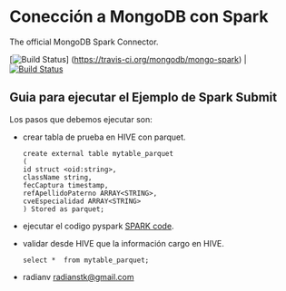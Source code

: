 # Conección a MongoDB con Spark 

The official MongoDB Spark Connector.

[![Build Status](https://travis-ci.org/mongodb/mongo-spark.svg?branch=master)]
(https://travis-ci.org/mongodb/mongo-spark)  | [![Build Status](https://jenkins.10gen.com/job/mongo-spark/badge/icon)](https://jenkins.10gen.com/job/mongo-spark/)

## Guia para ejecutar el Ejemplo de Spark Submit

Los pasos que debemos ejecutar son:

- crear tabla de prueba en HIVE con parquet.
	```
	create external table mytable_parquet 
	(
	id struct <oid:string>,
	className string,
	fecCaptura timestamp,
	refApellidoPaterno ARRAY<STRING>,
	cveEspecialidad ARRAY<STRING>
	) Stored as parquet;
	```

- ejecutar el codigo pyspark [SPARK code](https://github.com/radianv/data-lake/blob/master/spark-code/spark_SIT_CONSULTA_EXTERNA.py).

- validar desde HIVE que la información cargo en HIVE.
	```
	select *  from mytable_parquet;	
	
	```






* radianv          radianstk@gmail.com

